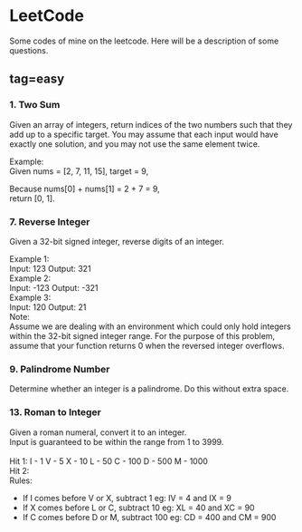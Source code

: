 # LeetCode
Some codes of mine on the leetcode.
Here will be a description of some questions.
## tag=easy
### 1. Two Sum
Given an array of integers, return indices of the two numbers such that they add up to a specific target.
You may assume that each input would have exactly one solution, and you may not use the same element twice.

Example:<br>
Given nums = [2, 7, 11, 15], target = 9,<br>

Because nums[0] + nums[1] = 2 + 7 = 9,<br>
return [0, 1].<br>

### 7. Reverse Integer
Given a 32-bit signed integer, reverse digits of an integer.

Example 1:<br>
Input: 123
Output:  321
<br>
Example 2:<br>
Input: -123
Output: -321
<br>
Example 3:<br>
Input: 120
Output: 21
<br>
Note:<br>
Assume we are dealing with an environment which could only hold integers within the 32-bit signed integer range. For the purpose of this problem, assume that your function returns 0 when the reversed integer overflows.
<br>
### 9. Palindrome Number
Determine whether an integer is a palindrome. Do this without extra space.
<br>
### 13. Roman to Integer
Given a roman numeral, convert it to an integer.<br>
Input is guaranteed to be within the range from 1 to 3999.<br>
<br>
Hit 1:
I - 1
V - 5
X - 10
L - 50
C - 100
D - 500
M - 1000
<br>
Hit 2:<br>
Rules:<br>
* If I comes before V or X, subtract 1 eg: IV = 4 and IX = 9<br>
* If X comes before L or C, subtract 10 eg: XL = 40 and XC = 90<br>
* If C comes before D or M, subtract 100 eg: CD = 400 and CM = 900<br>
<br>
